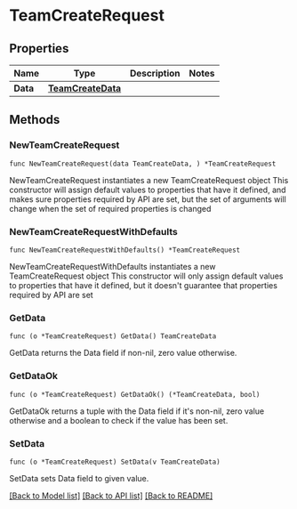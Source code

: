 # TeamCreateRequest

## Properties

Name | Type | Description | Notes
------------ | ------------- | ------------- | -------------
**Data** | [**TeamCreateData**](TeamCreateData.md) |  | 

## Methods

### NewTeamCreateRequest

`func NewTeamCreateRequest(data TeamCreateData, ) *TeamCreateRequest`

NewTeamCreateRequest instantiates a new TeamCreateRequest object
This constructor will assign default values to properties that have it defined,
and makes sure properties required by API are set, but the set of arguments
will change when the set of required properties is changed

### NewTeamCreateRequestWithDefaults

`func NewTeamCreateRequestWithDefaults() *TeamCreateRequest`

NewTeamCreateRequestWithDefaults instantiates a new TeamCreateRequest object
This constructor will only assign default values to properties that have it defined,
but it doesn't guarantee that properties required by API are set

### GetData

`func (o *TeamCreateRequest) GetData() TeamCreateData`

GetData returns the Data field if non-nil, zero value otherwise.

### GetDataOk

`func (o *TeamCreateRequest) GetDataOk() (*TeamCreateData, bool)`

GetDataOk returns a tuple with the Data field if it's non-nil, zero value otherwise
and a boolean to check if the value has been set.

### SetData

`func (o *TeamCreateRequest) SetData(v TeamCreateData)`

SetData sets Data field to given value.



[[Back to Model list]](../README.md#documentation-for-models) [[Back to API list]](../README.md#documentation-for-api-endpoints) [[Back to README]](../README.md)


